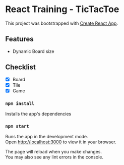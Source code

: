 # React Training - TicTacToe

This project was bootstrapped with [Create React App](https://github.com/facebook/create-react-app).
## Features
- Dynamic Board size

## Checklist

- [x] Board
- [x] Tile
- [x] Game

### `npm install`

Installs the app's dependencies

### `npm start`

Runs the app in the development mode.\
Open [http://localhost:3000](http://localhost:3000) to view it in your browser.

The page will reload when you make changes.\
You may also see any lint errors in the console.
